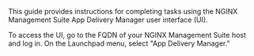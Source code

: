 
This guide provides instructions for completing tasks using the NGINX Management Suite App Delivery Manager user interface (UI).

To access the UI, go to the FQDN of your NGINX Management Suite host and log in. On the Launchpad menu, select "App Delivery Manager."

<!-- Do not remove. Keep this code at the bottom of the include -->
<!-- DOCS-000 -->